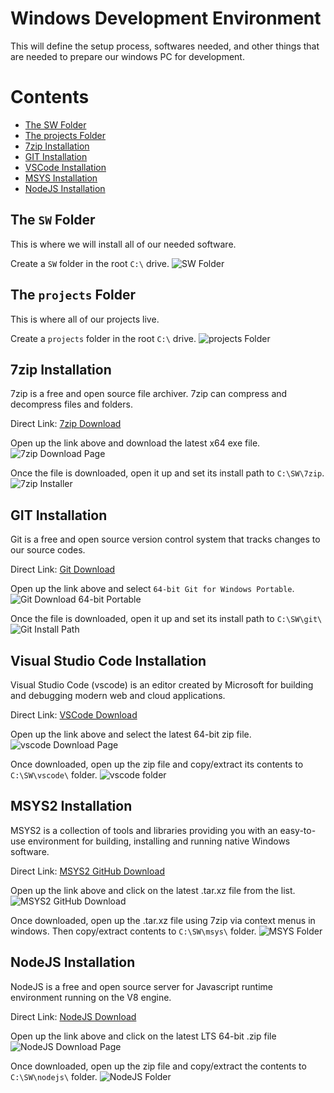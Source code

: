 # Windows Development Environment

This will define the setup process, softwares needed, and other things that are needed to prepare our windows PC for development.

# Contents
- [The SW Folder](#the-sw-folder)
- [The projects Folder](#the-projects-folder)
- [7zip Installation](#7zip-installation)
- [GIT Installation](#git-installation)
- [VSCode Installation](#visual-studio-code-installation)
- [MSYS Installation](#msys2-installation)
- [NodeJS Installation](#nodejs-installation)

## The `SW` Folder

This is where we will install all of our needed software.

Create a `SW` folder in the root `C:\` drive.
![SW Folder](assets/SW_Folder.png)

## The `projects` Folder

This is where all of our projects live.

Create a `projects` folder in the root `C:\` drive.
![projects Folder](assets/projects_Folder.png)

## 7zip Installation

7zip is a free and open source file archiver. 7zip can compress and decompress files and folders.

Direct Link: [7zip Download](https://7-zip.org/)

Open up the link above and download the latest x64 exe file.
![7zip Download Page](assets/7zip_Download_Page.png)

Once the file is downloaded, open it up and set its install path to `C:\SW\7zip`.
![7zip Installer](assets/7zip_Installer.png)

## GIT Installation

Git is a free and open source version control system that tracks changes to our source codes.

Direct Link: [Git Download](https://git-scm.com/download/win)

Open up the link above and select `64-bit Git for Windows Portable`.
![Git Download 64-bit Portable](assets/GIT_Portable.png)

Once the file is downloaded, open it up and set its install path to `C:\SW\git\`
![Git Install Path](assets/GIT_Portable_Install.png)

## Visual Studio Code Installation

Visual Studio Code (vscode) is an editor created by Microsoft for building and debugging modern web and cloud applications.

Direct Link: [VSCode Download](https://code.visualstudio.com/#alt-downloads)

Open up the link above and select the latest 64-bit zip file.
![vscode Download Page](assets/vscode_download_page.png)

Once downloaded, open up the zip file and copy/extract its contents to `C:\SW\vscode\` folder.
![vscode folder](assets/vscode_installation_folder.png)

## MSYS2 Installation

MSYS2 is a collection of tools and libraries providing you with an easy-to-use environment for building, installing and running native Windows software.

Direct Link: [MSYS2 GitHub Download](https://github.com/msys2/msys2-installer/releases/latest)

Open up the link above and click on the latest .tar.xz file from the list.
![MSYS2 GitHub Download](assets/msys2_github_download.png)

Once downloaded, open up the .tar.xz file using 7zip via context menus in windows. Then copy/extract contents to `C:\SW\msys\` folder.
![MSYS Folder](assets/msys_folder.png)

## NodeJS Installation

NodeJS is a free and open source server for Javascript runtime environment running on the V8 engine.

Direct Link: [NodeJS Download](https://nodejs.org/en/download)

Open up the link above and click on the latest LTS 64-bit .zip file
![NodeJS Download Page](assets/nodejs_download_page.png)

Once downloaded, open up the zip file and copy/extract the contents to `C:\SW\nodejs\` folder.
![NodeJS Folder](assets/nodejs_folder.png)

